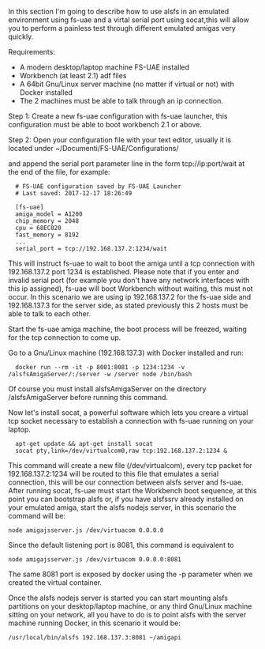 In this section I'm going to describe how to use alsfs in an emulated environment using fs-uae and a virtal serial port using socat,this will allow you to perform a painless test through different emulated amigas very quickly.

Requirements:
* A modern desktop/laptop machine FS-UAE installed
* Workbench (at least 2.1) adf files
* A 64bit Gnu/Linux server machine (no matter if virtual or not) with Docker installed
* The 2 machines must be able to talk through an ip connection.

Step 1:
Create a new fs-uae configuration with fs-uae launcher, this configuration must be able to boot workbench 2.1 or above.

Step 2: Open your configuration file with your text editor, usually it is located under ~/Documenti/FS-UAE/Configurations/

and append the serial port parameter line in the form tcp://ip:port/wait at the end of the file, for example:

```
  # FS-UAE configuration saved by FS-UAE Launcher
  # Last saved: 2017-12-17 18:26:49

  [fs-uae]
  amiga_model = A1200
  chip_memory = 2048
  cpu = 68EC020
  fast_memory = 8192
  ...
  serial_port = tcp://192.168.137.2:1234/wait
```

This will instruct fs-uae to wait to boot the amiga until a tcp connection with 192.168.137.2 port 1234 is established.
Please note that if you enter and invalid serial port (for example you don't have any network interfaces with this ip assigned), fs-uae will boot Workbench without waiting, this must not occur.
In this scenario we are using ip 192.168.137.2 for the fs-uae side and 192.168.137.3 for the server side, as stated previously this 2 hosts must be able to talk to each other.

Start the fs-uae amiga machine, the boot process will be freezed, waiting for the tcp connection to come up.

Go to a Gnu/Linux machine (192.168.137.3) with Docker installed and run:

```
  docker run --rm -it -p 8081:8081 -p 1234:1234 -v /alsfsAmigaServer/:/server -w /server node /bin/bash
```

Of course you must install alsfsAmigaServer on the directory /alsfsAmigaServer before running this command.

Now let's install socat, a powerful software which lets you creare a virtual tcp socket necessary to establish a connection with fs-uae running on your laptop.

```
  apt-get update && apt-get install socat
  socat pty,link=/dev/virtualcom0,raw tcp:192.168.137.2:1234 &
```

This command will create a new file (/dev/virtualcom), every tcp packet for 192.168.137.2:1234 will be routed to this file that emulates a serial connection, this will be our connection between alsfs server and fs-uae.
After running socat, fs-uae must start the Workbench boot sequence, at this point you can bootstrap alsfs or, if you have alsfssrv already installed on your emulated amiga, start the alsfs nodejs server, in this scenario the command will be:

```
node amigajsserver.js /dev/virtuacom 0.0.0.0
```

Since the default listening port is 8081, this command is equivalent to 

```
node amigajsserver.js /dev/virtuacom 0.0.0.0:8081
```

The same 8081 port is exposed by docker using the -p parameter when we created the virtual container.

Once the alsfs nodejs server is started you can start mounting alsfs partitions on your desktop/laptop machine, or any third Gnu/Linux machine sitting on your network, all you have to do is to point alsfs with the server machine running Docker, in this scenario it would be:

```
/usr/local/bin/alsfs 192.168.137.3:8081 ~/amigapi
```

